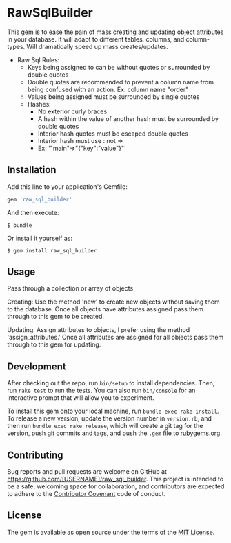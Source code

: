 # RawSqlBuilder

This gem is to ease the pain of mass creating and updating object attributes in your database.
It will adapt to different tables, columns, and column-types.
Will dramatically speed up mass creates/updates.

- Raw Sql Rules:
  - Keys being assigned to can be without quotes or surrounded by double quotes
  - Double quotes are recommended to prevent a column name from being confused
    with an action. Ex: column name "order"
  - Values being assigned must be surrounded by single quotes
  - Hashes:
    - No exterior curly braces
    - A hash within the value of another hash must be surrounded by double quotes
    - Interior hash quotes must be escaped double quotes
    - Interior hash must use : not =>
    - Ex: '"main"=>"{\"key\":\"value\"}"'

## Installation

Add this line to your application's Gemfile:

```ruby
gem 'raw_sql_builder'
```

And then execute:

    $ bundle

Or install it yourself as:

    $ gem install raw_sql_builder

## Usage

Pass through a collection or array of objects

Creating:
  Use the method 'new' to create new objects without saving them to the database.
  Once all objects have attributes assigned pass them through to this gem to be created.
  
Updating:
  Assign attributes to objects, I prefer using the method 'assign_attributes.'
  Once all attributes are assigned for all objects pass them through to this gem for updating.

## Development

After checking out the repo, run `bin/setup` to install dependencies. Then, run `rake test` to run the tests. You can also run `bin/console` for an interactive prompt that will allow you to experiment.

To install this gem onto your local machine, run `bundle exec rake install`. To release a new version, update the version number in `version.rb`, and then run `bundle exec rake release`, which will create a git tag for the version, push git commits and tags, and push the `.gem` file to [rubygems.org](https://rubygems.org).

## Contributing

Bug reports and pull requests are welcome on GitHub at https://github.com/[USERNAME]/raw_sql_builder. This project is intended to be a safe, welcoming space for collaboration, and contributors are expected to adhere to the [Contributor Covenant](contributor-covenant.org) code of conduct.


## License

The gem is available as open source under the terms of the [MIT License](http://opensource.org/licenses/MIT).
